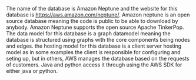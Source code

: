 The name of the database is Amazon Neptune and the website for this database is https://aws.amazon.com/neptune/. Amazon neptune is an open source database meaning the code is public to be able to download by anybody. Amazon Neptune supports the open source Apache TinkerPop. The data model for this database is a graph datamodel meaning the database is structured using graphs with the core components being nodes and edges. the hosting model for this database is a client server hosting model as in some examples the client is responsible for configuring and seting up, but in others, AWS manages the database based on the requests of customers. Java and python access it through using the AWS SDK for either java or python. 

